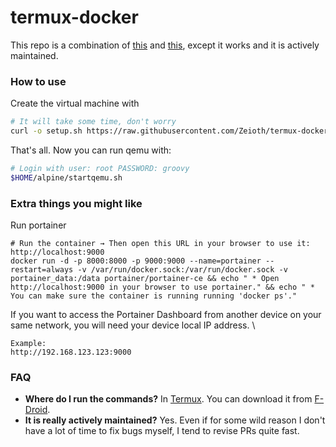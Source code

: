 # termux-docker
This repo is a combination of [this](https://github.com/egandro/docker-qemu-arm) and [this](https://github.com/mrp-yt/docker_and_portainer_on_dex), except it works and it is actively maintained.


### How to use

  Create the virtual machine with
  
  ``` sh
  # It will take some time, don't worry
  curl -o setup.sh https://raw.githubusercontent.com/Zeioth/termux-docker/main/setup.sh && chmod 755 ./setup.sh && ./setup.sh
  ```

  That's all. Now you can run qemu with:
  
  ``` sh
  # Login with user: root PASSWORD: groovy
  $HOME/alpine/startqemu.sh
  ```

### Extra things you might like

  Run portainer
  ```
  # Run the container → Then open this URL in your browser to use it: http://localhost:9000
  docker run -d -p 8000:8000 -p 9000:9000 --name=portainer --restart=always -v /var/run/docker.sock:/var/run/docker.sock -v portainer_data:/data portainer/portainer-ce && echo " * Open http://localhost:9000 in your browser to use portainer." && echo " * You can make sure the container is running running 'docker ps'."
  ```

  If you want to access the Portainer Dashboard from another device on your same network, you will need your device local IP address. \
  
    Example:
    http://192.168.123.123:9000

### FAQ

* **Where do I run the commands?** In [Termux](https://termux.dev/en/). You can download it from [F-Droid](https://www.f-droid.org/).
* **It is really actively maintained?** Yes. Even if for some wild reason I don't have a lot of time to fix bugs myself, I tend to revise PRs quite fast.
